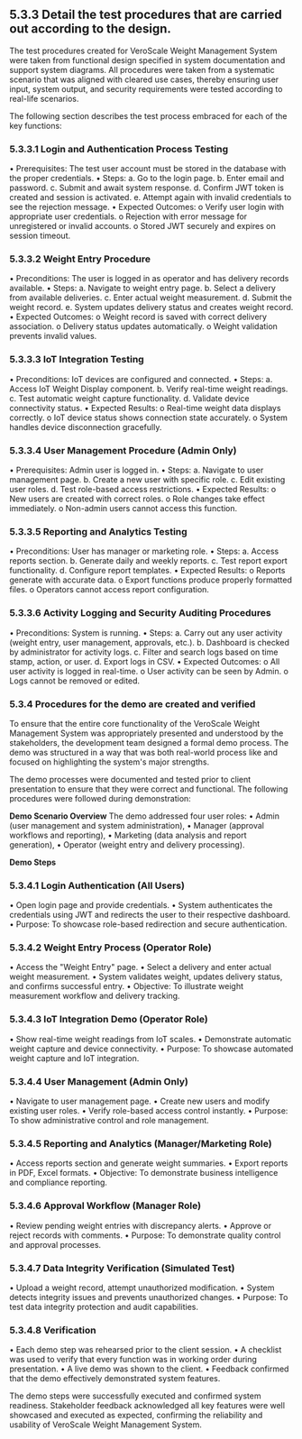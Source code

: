 ## 5.3.3 Detail the test procedures that are carried out according to the design.
The test procedures created for VeroScale Weight Management System were taken from functional design specified in system documentation and support system diagrams. All procedures were taken from a systematic scenario that was aligned with cleared use cases, thereby ensuring user input, system output, and security requirements were tested according to real-life scenarios.

The following section describes the test process embraced for each of the key functions:

### 5.3.3.1 Login and Authentication Process Testing
• Prerequisites: The test user account must be stored in the database with the proper credentials.
• Steps:
  a. Go to the login page.
  b. Enter email and password.
  c. Submit and await system response.
  d. Confirm JWT token is created and session is activated.
  e. Attempt again with invalid credentials to see the rejection message.
• Expected Outcomes:
  o Verify user login with appropriate user credentials.
  o Rejection with error message for unregistered or invalid accounts.
  o Stored JWT securely and expires on session timeout.

### 5.3.3.2 Weight Entry Procedure
• Preconditions: The user is logged in as operator and has delivery records available.
• Steps:
  a. Navigate to weight entry page.
  b. Select a delivery from available deliveries.
  c. Enter actual weight measurement.
  d. Submit the weight record.
  e. System updates delivery status and creates weight record.
• Expected Outcomes:
  o Weight record is saved with correct delivery association.
  o Delivery status updates automatically.
  o Weight validation prevents invalid values.

### 5.3.3.3 IoT Integration Testing
• Preconditions: IoT devices are configured and connected.
• Steps:
  a. Access IoT Weight Display component.
  b. Verify real-time weight readings.
  c. Test automatic weight capture functionality.
  d. Validate device connectivity status.
• Expected Results:
  o Real-time weight data displays correctly.
  o IoT device status shows connection state accurately.
  o System handles device disconnection gracefully.

### 5.3.3.4 User Management Procedure (Admin Only)
• Prerequisites: Admin user is logged in.
• Steps:
  a. Navigate to user management page.
  b. Create a new user with specific role.
  c. Edit existing user roles.
  d. Test role-based access restrictions.
• Expected Results:
  o New users are created with correct roles.
  o Role changes take effect immediately.
  o Non-admin users cannot access this function.

### 5.3.3.5 Reporting and Analytics Testing
• Preconditions: User has manager or marketing role.
• Steps:
  a. Access reports section.
  b. Generate daily and weekly reports.
  c. Test report export functionality.
  d. Configure report templates.
• Expected Results:
  o Reports generate with accurate data.
  o Export functions produce properly formatted files.
  o Operators cannot access report configuration.

### 5.3.3.6 Activity Logging and Security Auditing Procedures
• Preconditions: System is running.
• Steps:
  a. Carry out any user activity (weight entry, user management, approvals, etc.).
  b. Dashboard is checked by administrator for activity logs.
  c. Filter and search logs based on time stamp, action, or user.
  d. Export logs in CSV.
• Expected Outcomes:
  o All user activity is logged in real-time.
  o User activity can be seen by Admin.
  o Logs cannot be removed or edited.

### 5.3.4 Procedures for the demo are created and verified
To ensure that the entire core functionality of the VeroScale Weight Management System was appropriately presented and understood by the stakeholders, the development team designed a formal demo process. The demo was structured in a way that was both real-world process like and focused on highlighting the system's major strengths.

The demo processes were documented and tested prior to client presentation to ensure that they were correct and functional. The following procedures were followed during demonstration:

**Demo Scenario Overview**
The demo addressed four user roles:
• Admin (user management and system administration),
• Manager (approval workflows and reporting),
• Marketing (data analysis and report generation),
• Operator (weight entry and delivery processing).

**Demo Steps**

### 5.3.4.1 Login Authentication (All Users)
• Open login page and provide credentials.
• System authenticates the credentials using JWT and redirects the user to their respective dashboard.
• Purpose: To showcase role-based redirection and secure authentication.

### 5.3.4.2 Weight Entry Process (Operator Role)
• Access the "Weight Entry" page.
• Select a delivery and enter actual weight measurement.
• System validates weight, updates delivery status, and confirms successful entry.
• Objective: To illustrate weight measurement workflow and delivery tracking.

### 5.3.4.3 IoT Integration Demo (Operator Role)
• Show real-time weight readings from IoT scales.
• Demonstrate automatic weight capture and device connectivity.
• Purpose: To showcase automated weight capture and IoT integration.

### 5.3.4.4 User Management (Admin Only)
• Navigate to user management page.
• Create new users and modify existing user roles.
• Verify role-based access control instantly.
• Purpose: To show administrative control and role management.

### 5.3.4.5 Reporting and Analytics (Manager/Marketing Role)
• Access reports section and generate weight summaries.
• Export reports in PDF, Excel formats.
• Objective: To demonstrate business intelligence and compliance reporting.

### 5.3.4.6 Approval Workflow (Manager Role)
• Review pending weight entries with discrepancy alerts.
• Approve or reject records with comments.
• Purpose: To demonstrate quality control and approval processes.

### 5.3.4.7 Data Integrity Verification (Simulated Test)
• Upload a weight record, attempt unauthorized modification.
• System detects integrity issues and prevents unauthorized changes.
• Purpose: To test data integrity protection and audit capabilities.

### 5.3.4.8 Verification
• Each demo step was rehearsed prior to the client session.
• A checklist was used to verify that every function was in working order during presentation.
• A live demo was shown to the client.
• Feedback confirmed that the demo effectively demonstrated system features.

The demo steps were successfully executed and confirmed system readiness. Stakeholder feedback acknowledged all key features were well showcased and executed as expected, confirming the reliability and usability of VeroScale Weight Management System.
